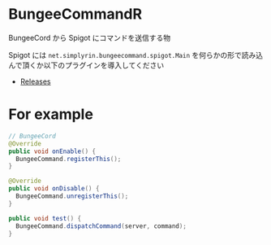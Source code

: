 # BungeeCommandR
BungeeCord から Spigot にコマンドを送信する物

Spigot には `net.simplyrin.bungeecommand.spigot.Main` を何らかの形で読み込んで頂くか以下のプラグインを導入してください

- [Releases](https://github.com/SimplyRin/BungeeCommandR/releases)

# For example
```Java
// BungeeCord
@Override
public void onEnable() {
  BungeeCommand.registerThis();
}

@Override
public void onDisable() {
  BungeeCommand.unregisterThis();
}

public void test() {
  BungeeCommand.dispatchCommand(server, command);
}
```
